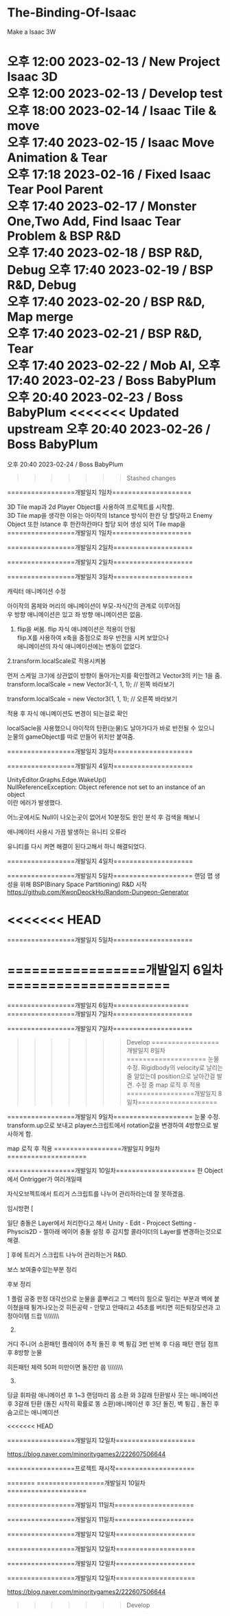 # The-Binding-Of-Isaac
Make a Isaac 3W     

오후 12:00 2023-02-13 / New Project Isaac 3D    
오후 12:00 2023-02-13 / Develop test        
오후 18:00 2023-02-14 / Isaac Tile & move      
오후 17:40 2023-02-15 / Isaac Move Animation & Tear        
오후 17:18 2023-02-16 / Fixed Isaac Tear Pool Parent  
오후 17:40 2023-02-17 / Monster One,Two Add, Find Isaac Tear Problem & BSP R&D      
오후 17:40 2023-02-18 / BSP R&D, Debug
오후 17:40 2023-02-19 / BSP R&D, Debug        
오후 17:40 2023-02-20 / BSP R&D, Map merge     
오후 17:40 2023-02-21 / BSP R&D, Tear   
오후 17:40 2023-02-22 / Mob AI, 
오후 17:40 2023-02-23 / Boss BabyPlum 
오후 20:40 2023-02-23 / Boss BabyPlum 
<<<<<<< Updated upstream
오후 20:40 2023-02-26 / Boss BabyPlum 
=======
오후 20:40 2023-02-24 / Boss BabyPlum 
>>>>>>> Stashed changes











=================개발일지 1일차====================

3D Tile map과 2d Player Object를 사용하여 프로젝트를 시작함.    
3D Tile map을 생각한 이유는 아이작의 Istance 방식이 한칸 당 할당하고
Enemy Object 또한 Istance 후 한칸하칸마다 할당 되어 생성 되어 
Tile map을 
=================개발일지 1일차====================

=================개발일지 2일차====================

=================개발일지 2일차====================

=================개발일지 3일차====================

캐릭터 애니메이션 수정	    

아이작의 몸체와 머리의 애니메이션이 부모-자식간의 관계로 이루어짐	    
우 방향 애니메이션은 있고 좌 방향 애니메이션은 없음.	    

1. flip을 써봄. flip 자식 애니메이션은 적용이 안됨	 
flip.X를 사용하여 x축을 중점으로 좌우 반전을 시켜 보았으나      
애니메이션의 자식 애니메이션에는 변동이 없었다.

2.transform.localScale로 적용시켜봄	    

먼저 스케일 크기에 상관없이 방향이 돌아가는지를 확인할려고 Vector3의 키는 1을 줌.       
transform.localScale = new Vector3(-1, 1, 1); // 왼쪽 바라보기	    

transform.localScale = new Vector3(1, 1, 1); // 오른쪽 바라보기	    
 
적용 후 자식 애니메이션도 변경이 되는걸로 확인	    

localSacle을 사용했으니 아이작의 탄환(눈물)도 날아가다가 바로 반전될 수 있으니	    
눈물의 gameObject를 따로 만들어 위치만 붙여줌.	    

=================개발일지 3일차====================


=================개발일지 4일차====================

UnityEditor.Graphs.Edge.WakeUp()    
NullReferenceException: Object reference not set to an instance of an object    
이란 에러가 발생했다.   

어느곳에서도 Null이 나오는곳이 없어서 10분정도 원인 분석 후 검색을 해보니   

애니메이터 사용시 가끔 발생하는 유니티 오류라   

유니티를 다시 켜면 해결이 된다고해서 하니 해결되었다.   

=================개발일지 4일차====================


=================개발일지 5일차====================
랜덤 맵 생성을 위해 BSP(Binary Space Partitioning) R&D 시작
https://github.com/KwonDeockHo/Random-Dungeon-Generator   


<<<<<<< HEAD
=======
=================개발일지 5일차====================



=================개발일지 6일차====================
  =


=================개발일지 6일차===================
=================개발일지 7일차====================
  


=================개발일지 7일차====================

>>>>>>> Develop
=================개발일지 8일차====================
눈물 수정. Rigidbody의 velocity로 날리는 줄 알았는데 position으로 날아간걸 발견.
수정 중
map 로직 후 적용
=================개발일지 8일차====================

=================개발일지 9일차====================
눈물 수정. transform.up으로 보내고 player스크립트에서 rotation값을 변경하여 4방향으로 발사하게 함.

map 로직 후 적용
=================개발일지 9일차====================

=================개발일지 10일차====================
한 Object에서 Ontrigger가 여러개일때

자식오브젝트에서 트리거 스크립트를 나누어 관리하라는데 잘 못하겠음.

임시방편
[

일단 충돌은 Layer에서 처리한다고 해서
Unity - Edit - Projcect Setting - Physcis2D - 젤아래 에이어 충돌 설정 후
감지할 콜라이더의 Layer를 변경하는것으로 해결.

]
후에 트리거 스크립트 나누어 관리하는거 R&D.

보스 보여줄수있는부분 정리

후보 정리

1
플럼
공중 판정 
대각선으로 눈물을 흩뿌리고 그 벡터의 힘으로 
밀리는 부분과 벽에 붙이쳤을때 튕겨나오는것
히든공략 - 안맞고 안때리고 45초를 버티면 히든퇴장모션과 고정아이템 드랍
\\\\\\\\\\\\\\\

2.
거디 주니어
소환패턴
플레이어 추적 돌진 후 벽 튕김 
3번 반복 후 다음 패턴 랜덤
점프 후 8방향 눈물

히든패턴 체력 50퍼 미만이면 돌진만 씀
\\\\\\\\\\\\\\\\

3.
딩글
휘파람 애니메이션 후  1~3 랜덤마리 몹 소환 와 3갈래 탄환발사
웃는 애니메이션 후 3갈래 탄환
(돌진 시작히 확률로 똥 소환)애니메이션 후 3단 돌진, 벽 튕김 , 돌진 후 숨고르는 애니메이션


<<<<<<< HEAD

=================개발일지 12일차====================

https://blog.naver.com/minoritygames2/222607506644

=================프로젝트 재시작====================

=======
=================개발일지 10일차====================


=================개발일지 11일차====================


=================개발일지 11일차====================



=================개발일지 12일차====================

=================개발일지 12일차====================


=================개발일지 12일차====================

=================개발일지 12일차====================

https://blog.naver.com/minoritygames2/222607506644
>>>>>>> Develop
